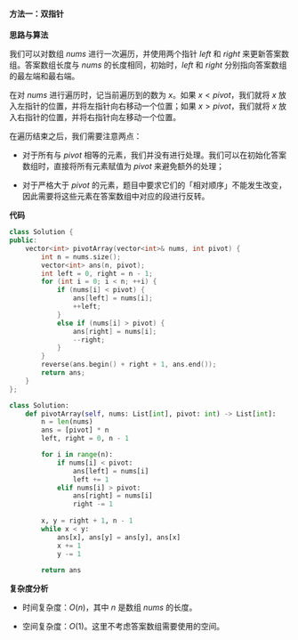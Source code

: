 #### 方法一：双指针

**思路与算法**

我们可以对数组 $\textit{nums}$ 进行一次遍历，并使用两个指针 $\textit{left}$ 和 $\textit{right}$ 来更新答案数组。答案数组长度与 $\textit{nums}$ 的长度相同，初始时，$\textit{left}$ 和 $\textit{right}$ 分别指向答案数组的最左端和最右端。

在对 $\textit{nums}$ 进行遍历时，记当前遍历到的数为 $x$。如果 $x < \textit{pivot}$，我们就将 $x$ 放入左指针的位置，并将左指针向右移动一个位置；如果 $x > \textit{pivot}$，我们就将 $x$ 放入右指针的位置，并将右指针向左移动一个位置。

在遍历结束之后，我们需要注意两点：

- 对于所有与 $\textit{pivot}$ 相等的元素，我们并没有进行处理。我们可以在初始化答案数组时，直接将所有元素赋值为 $\textit{pivot}$ 来避免额外的处理；

- 对于严格大于 $\textit{pivot}$ 的元素，题目中要求它们的「相对顺序」不能发生改变，因此需要将这些元素在答案数组中对应的段进行反转。

**代码**

```C++ [sol1-C++]
class Solution {
public:
    vector<int> pivotArray(vector<int>& nums, int pivot) {
        int n = nums.size();
        vector<int> ans(n, pivot);
        int left = 0, right = n - 1;
        for (int i = 0; i < n; ++i) {
            if (nums[i] < pivot) {
                ans[left] = nums[i];
                ++left;
            }
            else if (nums[i] > pivot) {
                ans[right] = nums[i];
                --right;
            }
        }
        reverse(ans.begin() + right + 1, ans.end());
        return ans;
    }
};
```

```Python [sol1-Python3]
class Solution:
    def pivotArray(self, nums: List[int], pivot: int) -> List[int]:
        n = len(nums)
        ans = [pivot] * n
        left, right = 0, n - 1

        for i in range(n):
            if nums[i] < pivot:
                ans[left] = nums[i]
                left += 1
            elif nums[i] > pivot:
                ans[right] = nums[i]
                right -= 1
        
        x, y = right + 1, n - 1
        while x < y:
            ans[x], ans[y] = ans[y], ans[x]
            x += 1
            y -= 1
        
        return ans
```

**复杂度分析**

- 时间复杂度：$O(n)$，其中 $n$ 是数组 $\textit{nums}$ 的长度。

- 空间复杂度：$O(1)$。这里不考虑答案数组需要使用的空间。